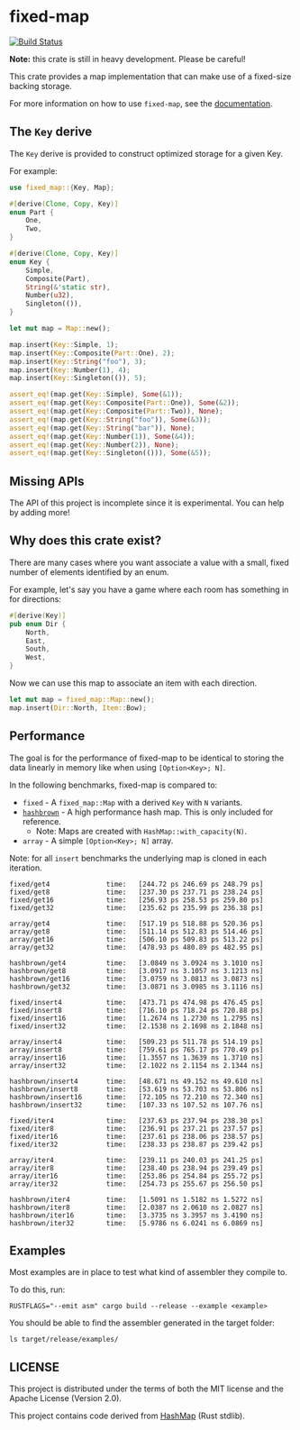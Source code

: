 # fixed-map
[![Build Status](https://travis-ci.org/udoprog/fixed-map.svg?branch=master)](https://travis-ci.org/udoprog/fixed-map)

**Note:** this crate is still in heavy development. Please be careful!

This crate provides a map implementation that can make use of a fixed-size backing storage.

For more information on how to use `fixed-map`, see the [documentation].

[documentation]: https://docs.rs/fixed-map

## The `Key` derive

The `Key` derive is provided to construct optimized storage for a given Key.

For example:

```rust
use fixed_map::{Key, Map};

#[derive(Clone, Copy, Key)]
enum Part {
    One,
    Two,
}

#[derive(Clone, Copy, Key)]
enum Key {
    Simple,
    Composite(Part),
    String(&'static str),
    Number(u32),
    Singleton(()),
}

let mut map = Map::new();

map.insert(Key::Simple, 1);
map.insert(Key::Composite(Part::One), 2);
map.insert(Key::String("foo"), 3);
map.insert(Key::Number(1), 4);
map.insert(Key::Singleton(()), 5);

assert_eq!(map.get(Key::Simple), Some(&1));
assert_eq!(map.get(Key::Composite(Part::One)), Some(&2));
assert_eq!(map.get(Key::Composite(Part::Two)), None);
assert_eq!(map.get(Key::String("foo")), Some(&3));
assert_eq!(map.get(Key::String("bar")), None);
assert_eq!(map.get(Key::Number(1)), Some(&4));
assert_eq!(map.get(Key::Number(2)), None);
assert_eq!(map.get(Key::Singleton(())), Some(&5));
```

## Missing APIs

The API of this project is incomplete since it is experimental.
You can help by adding more!

## Why does this crate exist?

There are many cases where you want associate a value with a small, fixed number of elements
identified by an enum.

For example, let's say you have a game where each room has something in for directions:

```rust
#[derive(Key)]
pub enum Dir {
    North,
    East,
    South,
    West,
}
```

Now we can use this map to associate an item with each direction.

```rust
let mut map = fixed_map::Map::new();
map.insert(Dir::North, Item::Bow);
```

## Performance

The goal is for the performance of fixed-map to be identical to storing the data linearly in memory
like when using `[Option<Key>; N]`.

In the following benchmarks, fixed-map is compared to:

* `fixed` - A `fixed_map::Map` with a derived `Key` with `N` variants.
* [`hashbrown`] - A high performance hash map. This is only included for reference.
  - Note: Maps are created with `HashMap::with_capacity(N)`.
* `array` - A simple `[Option<Key>; N]` array.

Note: for all `insert` benchmarks the underlying map is cloned in each iteration.

```
fixed/get4              time:   [244.72 ps 246.69 ps 248.79 ps]
fixed/get8              time:   [237.30 ps 237.71 ps 238.24 ps]
fixed/get16             time:   [256.93 ps 258.53 ps 259.80 ps]
fixed/get32             time:   [235.62 ps 235.99 ps 236.38 ps]

array/get4              time:   [517.19 ps 518.88 ps 520.36 ps]
array/get8              time:   [511.14 ps 512.83 ps 514.46 ps]
array/get16             time:   [506.10 ps 509.83 ps 513.22 ps]
array/get32             time:   [478.93 ps 480.89 ps 482.95 ps]

hashbrown/get4          time:   [3.0849 ns 3.0924 ns 3.1010 ns]
hashbrown/get8          time:   [3.0917 ns 3.1057 ns 3.1213 ns]
hashbrown/get16         time:   [3.0759 ns 3.0813 ns 3.0873 ns]
hashbrown/get32         time:   [3.0871 ns 3.0985 ns 3.1116 ns]

fixed/insert4           time:   [473.71 ps 474.98 ps 476.45 ps]
fixed/insert8           time:   [716.10 ps 718.24 ps 720.88 ps]
fixed/insert16          time:   [1.2674 ns 1.2730 ns 1.2795 ns]
fixed/insert32          time:   [2.1538 ns 2.1698 ns 2.1848 ns]

array/insert4           time:   [509.23 ps 511.78 ps 514.19 ps]
array/insert8           time:   [759.61 ps 765.17 ps 770.49 ps]
array/insert16          time:   [1.3557 ns 1.3639 ns 1.3710 ns]
array/insert32          time:   [2.1022 ns 2.1154 ns 2.1344 ns]

hashbrown/insert4       time:   [48.671 ns 49.152 ns 49.610 ns]
hashbrown/insert8       time:   [53.619 ns 53.703 ns 53.806 ns]
hashbrown/insert16      time:   [72.105 ns 72.210 ns 72.340 ns]
hashbrown/insert32      time:   [107.33 ns 107.52 ns 107.76 ns]

fixed/iter4             time:   [237.63 ps 237.94 ps 238.30 ps]
fixed/iter8             time:   [236.91 ps 237.21 ps 237.57 ps]
fixed/iter16            time:   [237.61 ps 238.06 ps 238.57 ps]
fixed/iter32            time:   [238.33 ps 238.87 ps 239.42 ps]

array/iter4             time:   [239.11 ps 240.03 ps 241.25 ps]
array/iter8             time:   [238.40 ps 238.94 ps 239.49 ps]
array/iter16            time:   [253.86 ps 254.84 ps 255.72 ps]
array/iter32            time:   [254.73 ps 255.67 ps 256.50 ps]

hashbrown/iter4         time:   [1.5091 ns 1.5182 ns 1.5272 ns]
hashbrown/iter8         time:   [2.0387 ns 2.0610 ns 2.0827 ns]
hashbrown/iter16        time:   [3.3735 ns 3.3957 ns 3.4190 ns]
hashbrown/iter32        time:   [5.9786 ns 6.0241 ns 6.0869 ns]
```

[`hashbrown`]: https://github.com/Amanieu/hashbrown

## Examples

Most examples are in place to test what kind of assembler they compile to.

To do this, run:

```
RUSTFLAGS="--emit asm" cargo build --release --example <example>
```

You should be able to find the assembler generated in the target folder:

```
ls target/release/examples/
```

## LICENSE

This project is distributed under the terms of both the MIT license and the Apache License (Version
2.0).

This project contains code derived from [HashMap] (Rust stdlib).

[HashMap]: https://github.com/rust-lang/rust/blob/2c1a715cbda1d6eba39625aca08f1f2ac7c0dcc8/src/libstd/collections/hash/map.rs
